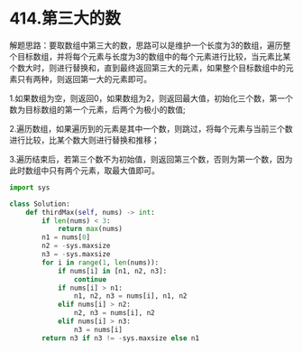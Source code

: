 # 414.第三大的数

解题思路：要取数组中第三大的数，思路可以是维护一个长度为3的数组，遍历整个目标数组，并将每个元素与长度为3的数组中的每个元素进行比较，当元素比某个数大时，则进行替换和，直到最终返回第三大的元素，如果整个目标数组中的元素只有两种，则返回第一大的元素即可。

1.如果数组为空，则返回0，如果数组为2，则返回最大值，初始化三个数，第一个数为目标数组的第一个元素，后两个为极小的数值;

2.遍历数组，如果遍历到的元素是其中一个数，则跳过，将每个元素与当前三个数进行比较，比某个数大则进行替换和推移；

3.遍历结束后，若第三个数不为初始值，则返回第三个数，否则为第一个数，因为此时数组中只有两个元素，取最大值即可。

```python
import sys

class Solution:
    def thirdMax(self, nums) -> int:
        if len(nums) < 3:
            return max(nums)
        n1 = nums[0]
        n2 = -sys.maxsize
        n3 = -sys.maxsize
        for i in range(1, len(nums)):
            if nums[i] in [n1, n2, n3]:
                continue
            if nums[i] > n1:
                n1, n2, n3 = nums[i], n1, n2
            elif nums[i] > n2:
                n2, n3 = nums[i], n2
            elif nums[i] > n3:
                n3 = nums[i]
        return n3 if n3 != -sys.maxsize else n1
```